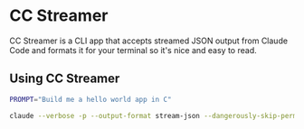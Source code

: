 # CC Streamer

CC Streamer is a CLI app that accepts streamed JSON output from Claude Code and formats it for your terminal so it's nice and easy to read.

## Using CC Streamer

```bash
PROMPT="Build me a hello world app in C"

claude --verbose -p --output-format stream-json --dangerously-skip-permissions "$PROMPT" | ccstreamer
```
